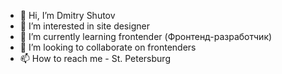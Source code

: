 - 👋 Hi, I’m Dmitry Shutov
- 👀 I’m interested in site designer
- 🌱 I’m currently learning frontender (Фронтенд-разработчик)
- 💞️ I’m looking to collaborate on frontenders 
- 📫 How to reach me - St. Petersburg

<!---
ShutovDmitry/ShutovDmitry is a ✨ special ✨ repository because its `README.md` (this file) appears on your GitHub profile.
You can click the Preview link to take a look at your changes.
--->
